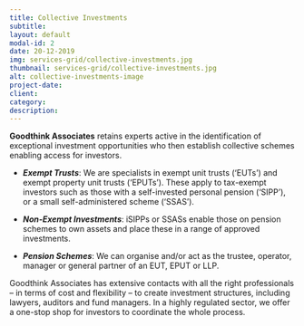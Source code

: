 ```yaml
---
title: Collective Investments
subtitle: 
layout: default
modal-id: 2
date: 20-12-2019
img: services-grid/collective-investments.jpg
thumbnail: services-grid/collective-investments.jpg
alt: collective-investments-image
project-date:
client:
category:
description:
---
```

**Goodthink Associates** retains experts active in the identification of exceptional investment opportunities who then establish collective schemes enabling access for investors.

-   **_Exempt Trusts_**: We are specialists in exempt unit trusts (‘EUTs’) and exempt property unit trusts (‘EPUTs’). These apply to tax-exempt investors such as those with a self-invested personal pension (‘SIPP’), or a small self-administered scheme (‘SSAS’).

-   **_Non-Exempt Investments_**: iSIPPs or SSASs enable those on pension schemes to own assets and place these in a range of approved investments.

-   **_Pension Schemes_**: We can organise and/or act as the trustee, operator, manager or general partner of an EUT, EPUT or LLP.

Goodthink Associates has extensive contacts with all the right professionals – in terms of cost and flexibility – to create investment structures, including lawyers, auditors and fund managers. In a highly regulated sector, we offer a one-stop shop for investors to coordinate the whole process.